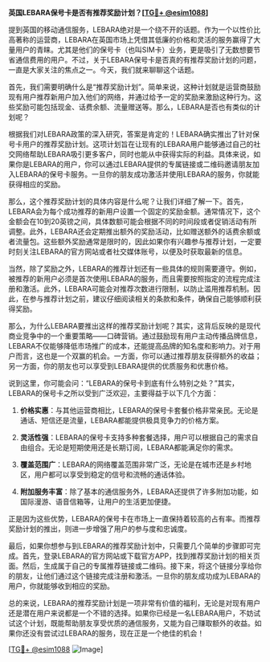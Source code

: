 **英国LEBARA保号卡是否有推荐奖励计划？[[TG💪+ @esim1088](https://t.me/s/esim1088)]**

提到英国的移动通信服务，LEBARA绝对是一个绕不开的话题。作为一个以性价比高著称的运营商，LEBARA在英国市场上凭借其低廉的价格和灵活的服务赢得了大量用户的青睐。尤其是他们的保号卡（也叫SIM卡）业务，更是吸引了无数想要节省通信费用的用户。不过，关于LEBARA保号卡是否真的有推荐奖励计划的问题，一直是大家关注的焦点之一。今天，我们就来聊聊这个话题。

首先，我们需要明确什么是“推荐奖励计划”。简单来说，这种计划就是运营商鼓励现有用户推荐新用户加入他们的网络，并通过给予一定的奖励来激励这种行为。这些奖励可能包括现金、话费余额、流量赠送等。那么，LEBARA是否也有类似的计划呢？

根据我们对LEBARA政策的深入研究，答案是肯定的！LEBARA确实推出了针对保号卡用户的推荐奖励计划。这项计划旨在让现有的LEBARA用户能够通过自己的社交网络帮助LEBARA吸引更多客户，同时也能从中获得实际的利益。具体来说，如果你是LEBARA的用户，你可以通过LEBARA提供的专属链接或二维码邀请朋友加入LEBARA的保号卡服务。一旦你的朋友成功激活并使用LEBARA的服务，你就能获得相应的奖励。

那么，这个推荐奖励计划的具体内容是什么呢？让我们详细了解一下。首先，LEBARA会为每个成功推荐的新用户设置一个固定的奖励金额。通常情况下，这个金额会在10到20英镑之间，具体数额可能会根据不同的时间段或者促销活动有所调整。此外，LEBARA还会定期推出额外的奖励活动，比如赠送额外的话费余额或者流量包。这些额外奖励通常是限时的，因此如果你有兴趣参与推荐计划，一定要时刻关注LEBARA的官方网站或者社交媒体账号，以便及时获取最新的信息。

当然，除了奖励之外，LEBARA的推荐计划还有一些具体的规则需要遵守。例如，被推荐的新用户必须是首次使用LEBARA的服务，而且需要按照指定的流程完成注册和激活。此外，LEBARA可能会对推荐次数进行限制，以防止滥用推荐机制。因此，在参与推荐计划之前，建议仔细阅读相关的条款和条件，确保自己能够顺利获得奖励。

那么，为什么LEBARA要推出这样的推荐奖励计划呢？其实，这背后反映的是现代商业竞争中的一个重要策略——口碑营销。通过鼓励现有用户主动传播品牌信息，LEBARA不仅能够降低市场推广的成本，还能提高品牌的知名度和影响力。对于用户而言，这也是一个双赢的机会。一方面，你可以通过推荐朋友获得额外的收益；另一方面，你的朋友也可以享受到LEBARA提供的优质服务和优惠价格。

说到这里，你可能会问：“LEBARA的保号卡到底有什么特别之处？”其实，LEBARA的保号卡之所以受到广泛欢迎，主要得益于以下几个方面：

1. **价格实惠**：与其他运营商相比，LEBARA的保号卡套餐价格非常亲民。无论是通话、短信还是流量，LEBARA都能提供极具竞争力的价格方案。
   
2. **灵活性强**：LEBARA的保号卡支持多种套餐选择，用户可以根据自己的需求自由组合。无论是短期使用还是长期订阅，LEBARA都能满足你的需求。

3. **覆盖范围广**：LEBARA的网络覆盖范围非常广泛，无论是在城市还是乡村地区，用户都可以享受到稳定的信号和流畅的通话体验。

4. **附加服务丰富**：除了基本的通信服务外，LEBARA还提供了许多附加功能，如国际漫游、语音信箱等，让用户的生活更加便捷。

正是因为这些优势，LEBARA的保号卡在市场上一直保持着较高的占有率。而推荐奖励计划的推出，则进一步增强了用户的参与度和忠诚度。

最后，如果你想参与到LEBARA的推荐奖励计划中，只需要几个简单的步骤即可完成。首先，登录LEBARA的官方网站或下载官方APP，找到推荐奖励计划的相关页面。然后，生成属于自己的专属推荐链接或二维码。接下来，将这个链接分享给你的朋友，让他们通过这个链接完成注册和激活。一旦你的朋友成功成为LEBARA的用户，你就能够收到相应的奖励。

总的来说，LEBARA的推荐奖励计划是一项非常有价值的福利，无论是对现有用户还是潜在用户来说都是一个不错的选择。如果你已经是一名LEBARA用户，不妨试试这个计划，既能帮助朋友享受优质的通信服务，又能为自己赚取额外的收益。如果你还没有尝试过LEBARA的服务，现在正是一个绝佳的机会！

[[TG💪+ @esim1088](https://t.me/s/esim1088) ![Image](https://i.postimg.cc/4NQfJmqS/Snipaste-2025-05-13-00-14-12.png)]